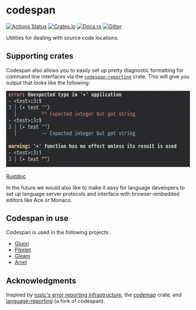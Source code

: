 # codespan

[![Actions Status][actions-badge]][actions-url]
[![Crates.io][crate-badge]][crate-url]
[![Docs.rs][docs-badge]][docs-url]
[![Gitter][gitter-badge]][gitter-lobby]

[actions-badge]: https://github.com/brendanzab/codespan/workflows/ci/badge.svg
[actions-url]: https://github.com/brendanzab/codespan/actions
[crate-url]: https://crates.io/crates/codespan
[crate-badge]: https://img.shields.io/crates/v/codespan.svg
[docs-url]: https://docs.rs/codespan
[docs-badge]: https://docs.rs/codespan/badge.svg
[gitter-badge]: https://badges.gitter.im/codespan-rs/codespan.svg
[gitter-lobby]: https://gitter.im/codespan-rs/Lobby

Utilities for dealing with source code locations.

## Supporting crates

Codespan also allows you to easily set up pretty diagnostic formatting for
command line interfaces via the [`codespan-reporting`][codespan-reporting]
crate. This will give you output that looks like the following:

![screenshot](./codespan-reporting/assets/screenshot.png)

[Rustdoc][codespan-reporting-docs]

In the future we would also like to make it easy for language developers to set
up language server protocols and interface with browser-embedded editors like
Ace or Monaco.

[codespan-reporting]: https://crates.io/crates/codespan-reporting
[codespan-reporting-docs]: https://docs.rs/codespan-reporting

## Codespan in use

Codespan is used in the following projects:

- [Gluon](https://github.com/gluon-lang/gluon)
- [Pikelet](https://github.com/pikelet-lang/pikelet)
- [Gleam](https://github.com/lpil/gleam/)
- [Arret](https://arret-lang.org)

## Acknowledgments

Inspired by [rustc's error reporting infrastructure][libsyntax], the [codemap][codemap]
crate, and [language-reporting][language-reporting] (a fork of codespan).

[libsyntax]: https://github.com/rust-lang/rust/tree/master/src/libsyntax
[codemap]: https://crates.io/crates/codemap
[language-reporting]: https://crates.io/crates/language-reporting
